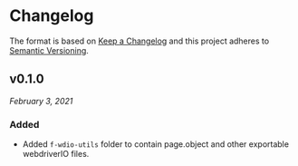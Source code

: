 # Changelog

The format is based on [Keep a Changelog](http://keepachangelog.com/en/1.0.0/)
and this project adheres to [Semantic Versioning](http://semver.org/spec/v2.0.0.html).


v0.1.0
------------------------------
*February 3, 2021*

### Added
- Added `f-wdio-utils` folder to contain page.object and other exportable webdriverIO files.
